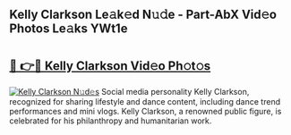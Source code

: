 ## Kelly Clarkson Le𝚊k𝚎d N𝚞𝚍e - Part-AbX Vid𝚎o Photos Le𝚊ks YWt1e

# <h2><a href="http://fbf99y.evod.top/?m=Kelly+Clarkson">🔗 👉🔴 Kelly Clarkson Vid𝚎o Ph𝚘t𝚘s</a></h2>

[![Kelly Clarkson N𝚞d𝚎s](https://i.imgur.com/8V9OHl7.gif)](http://fbf99y.evod.top/?m=Kelly+Clarkson)
Social media personality Kelly Clarkson, recognized for sharing lifestyle and dance content, including dance trend performances and mini vlogs. Kelly Clarkson, a renowned public figure, is celebrated for his philanthropy and humanitarian work. 
